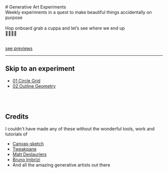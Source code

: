 <br>
<br>
# Generative Art Experiments
<br>
Weekly experiments in a quest to make beautiful things accidentally on purpose
<br>
<br>
Hop onboard grab a cuppa and let’s see where we end up
<br>
👩🏻‍💻✨
<br>
<br>

[see previews](https://www.instagram.com/han_codes/?hl=en)

----
## Skip to an experiment

- [01 Circle Grid](https://github.com/hannahleggett/Experiments_GenArt/tree/master/01%20Circle%20Grid)
- [02 Outline Geometry](https://github.com/hannahleggett/Experiments_GenArt/tree/master/02%20Outline%20Geometry)

<br>
<br>

## Credits

I couldn't have made any of these without the wonderful tools, work and tutorials of
  - [Canvas-sketch](https://github.com/mattdesl/canvas-sketch)
  - [Tweakpane](https://cocopon.github.io/tweakpane/)
  - [Matt Deslauriers](https://frontendmasters.com/teachers/matt-deslauriers/)
  - [Bruno Imbrizi](https://www.domestika.org/en/courses/2729-creative-coding-making-visuals-with-javascript)
  - And all the amazing generative artists out there